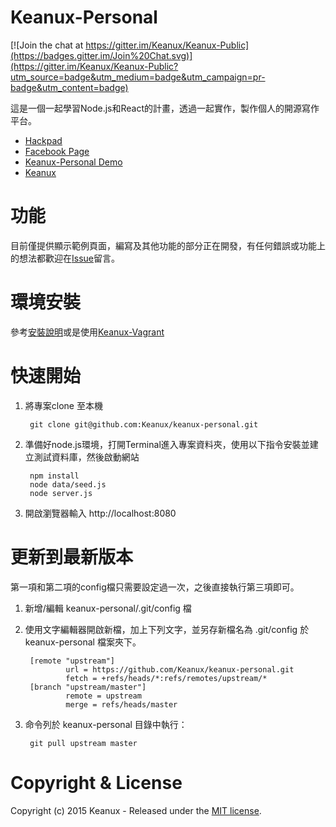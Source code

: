 # Keanux-Personal

[![Join the chat at https://gitter.im/Keanux/Keanux-Public](https://badges.gitter.im/Join%20Chat.svg)](https://gitter.im/Keanux/Keanux-Public?utm_source=badge&utm_medium=badge&utm_campaign=pr-badge&utm_content=badge)

這是一個一起學習Node.js和React的計畫，透過一起實作，製作個人的開源寫作平台。

- [Hackpad](https://keanux.hackpad.com/INTRO-rDTHFqtALl2)
- [Facebook Page](https://www.facebook.com/trykeanux)
- [Keanux-Personal Demo](http://keanux.com:8080)
- [Keanux](http://keanux.com)

# 功能

目前僅提供顯示範例頁面，編寫及其他功能的部分正在開發，有任何錯誤或功能上的想法都歡迎在[Issue](https://github.com/Keanux/keanux-personal/issues)留言。

# 環境安裝

參考[安裝說明](docs/setup.md)或是使用[Keanux-Vagrant](https://github.com/Keanux/keanux-vagrant)

# 快速開始

1. 將專案clone 至本機

        git clone git@github.com:Keanux/keanux-personal.git

1. 準備好node.js環境，打開Terminal進入專案資料夾，使用以下指令安裝並建立測試資料庫，然後啟動網站

        npm install
        node data/seed.js
        node server.js

1. 開啟瀏覽器輸入 http://localhost:8080

# 更新到最新版本

第一項和第二項的config檔只需要設定過一次，之後直接執行第三項即可。

1. 新增/編輯 keanux-personal/.git/config 檔
1. 使用文字編輯器開啟新檔，加上下列文字，並另存新檔名為 .git/config 於keanux-personal 檔案夾下。

        [remote "upstream"]
                url = https://github.com/Keanux/keanux-personal.git
                fetch = +refs/heads/*:refs/remotes/upstream/*
        [branch "upstream/master"]
                remote = upstream
                merge = refs/heads/master

1. 命令列於 keanux-personal 目錄中執行：

        git pull upstream master

# Copyright & License

Copyright (c) 2015 Keanux - Released under the [MIT license](LICENSE).
